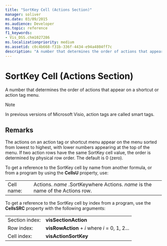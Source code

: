 ```yaml
---
title: "SortKey Cell (Actions Section)"
manager: soliver
ms.date: 03/09/2015
ms.audience: Developer
ms.topic: reference
f1_keywords:
- Vis_DSS.chm1027286
ms.localizationpriority: medium
ms.assetid: c0c4b668-f31b-336f-4434-e94a4804ff7c
description: "A number that determines the order of actions that appear on a shortcut or action tag menu."
---
```


# SortKey Cell (Actions Section)

A number that determines the order of actions that appear on a shortcut or action tag menu.
  
> [!NOTE]
> In previous versions of Microsoft Visio, action tags are called smart tags.
  
## Remarks

The actions on an action tag or shortcut menu appear on the menu sorted from lowest to highest, with lower numbers appearing at the top of the menu. If two action rows have the same SortKey cell value, the order is determined by physical row order. The default is 0 (zero).
  
To get a reference to the SortKey cell by name from another formula, or from a program by using the **CellsU** property, use:
  
|||
|:-----|:-----|
|Cell name:  <br/> |Actions. *name* .SortKeywhere Actions. *name* is the name of the Actions row.  <br/> |

To get a reference to the SortKey cell by index from a program, use the **CellsSRC** property with the following arguments:
  
|||
|:-----|:-----|
|Section index:  <br/> |**visSectionAction** <br/> |
|Row index:  <br/> |**visRowAction** +  *i*  where  *i*  = 0, 1, 2... |
|Cell index:  <br/> |**visActionSortKey** <br/> |
